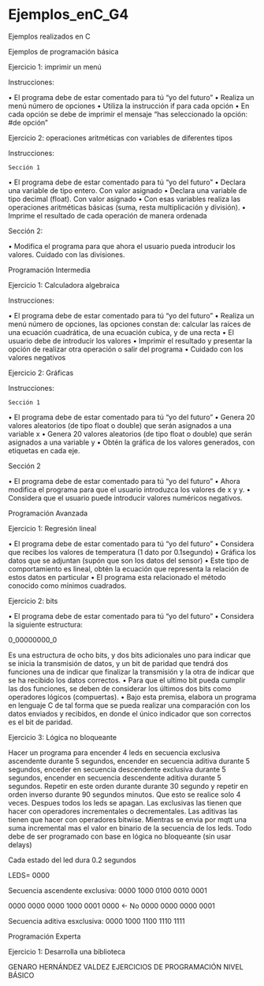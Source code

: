 # Ejemplos_enC_G4
Ejemplos realizados en C

Ejemplos de programación básica

Ejercicio 1: imprimir un menú

Instrucciones:

•	El programa debe de estar comentado para tú “yo del futuro”
•	Realiza un menú número de opciones
•	Utiliza la instrucción if para cada opción
•	En cada opción se debe de imprimir el mensaje “has seleccionado la opción: #de opción”


Ejercicio 2: operaciones aritméticas con variables de diferentes tipos

Instrucciones:
	
	Sección 1

•	El programa debe de estar comentado para tú “yo del futuro”
•	Declara una variable de tipo entero. Con valor asignado
•	Declara una variable de tipo decimal (float). Con valor asignado
•	Con esas variables realiza las operaciones aritméticas básicas (suma, resta multiplicación y división).
•	Imprime el resultado de cada operación de manera ordenada

Sección 2:

•	Modifica el programa para que ahora el usuario pueda introducir los valores. Cuidado con las divisiones.

Programación Intermedia

Ejercicio 1: Calculadora algebraica

Instrucciones:

•	El programa debe de estar comentado para tú “yo del futuro”
•	Realiza un menú número de opciones, las opciones constan de: calcular las raíces de una ecuación cuadrática, de una ecuación cubica, y de una recta
•	El usuario debe de introducir los valores
•	Imprimir el resultado y presentar la opción de realizar otra operación o salir del programa
•	Cuidado con los valores negativos

Ejercicio 2: Gráficas

Instrucciones:

	Sección 1

•	El programa debe de estar comentado para tú “yo del futuro”
•	Genera 20 valores aleatorios (de tipo float o double) que serán asignados a una variable x
•	Genera 20 valores aleatorios (de tipo float o double) que serán asignados a una variable y
•	Obtén la gráfica de los valores generados, con etiquetas en cada eje.

Sección 2

•	El programa debe de estar comentado para tú “yo del futuro”
•	Ahora modifica el programa para que el usuario introduzca los valores de x y y.
•	Considera que el usuario puede introducir valores numéricos negativos.

Programación Avanzada


Ejercicio 1: Regresión lineal

•	El programa debe de estar comentado para tú “yo del futuro”
•	Considera que recibes los valores de temperatura (1 dato por 0.1segundo)
•	Gráfica los datos que se adjuntan (supón que son los datos del sensor)
•	Este tipo de comportamiento es lineal, obtén la ecuación que representa la relación de estos datos en particular
•	El programa esta relacionado el método conocido como mínimos cuadrados.


Ejercicio 2: bits

•	El programa debe de estar comentado para tú “yo del futuro”
•	Considera la siguiente estructura:

0_00000000_0

Es una estructura de ocho bits, y dos bits adicionales uno para indicar que se inicia la transmisión de datos, y un bit de paridad que tendrá dos funciones una de indicar que finalizar la transmisión y la otra de indicar que se ha recibido los datos correctos.
•	Para que el ultimo bit pueda cumplir las dos funciones, se deben de considerar los últimos dos bits como operadores lógicos (compuertas).
•	Bajo esta premisa, elabora un programa en lenguaje C de tal forma que se pueda realizar una comparación con los datos enviados y recibidos, en donde el único indicador que son correctos es el bit de paridad.

Ejercicio 3: Lógica no bloqueante

Hacer un programa para encender 4 leds en secuencia exclusiva ascendente durante 5 segundos, encender en secuencia aditiva durante 5 segundos, enceder en secuencia descendente exclusiva durante 5 segundos, encender en secuencia descendente aditiva durante 5 segundos. Repetir en este orden durante durante 30 segundo y repetir en orden inverso durante 90 segundos minutos. Que esto se realice solo 4 veces. Despues todos los leds se apagan. Las exclusivas las tienen que hacer con operadores incrementales o decrementales. Las aditivas las tienen que hacer con operadores bitwise. Mientras se envia por mqtt una suma incremental mas el valor en binario de la secuencia de los leds. Todo debe de ser programado con base en lógica no bloqueante (sin usar delays)

Cada estado del led dura 0.2 segundos

LEDS= 0000

Secuencia ascendente exclusiva:
0000
1000
0100
0010
0001

0000 0000
0000 1000
0001 0000 <- No
0000 0000
0000 0001

Secuencia aditiva esxclusiva:
0000
1000
1100
1110
1111

Programación Experta

Ejercicio 1: Desarrolla una biblioteca

GENARO HERNÁNDEZ VALDEZ
EJERCICIOS DE PROGRAMACIÓN NIVEL BÁSICO


